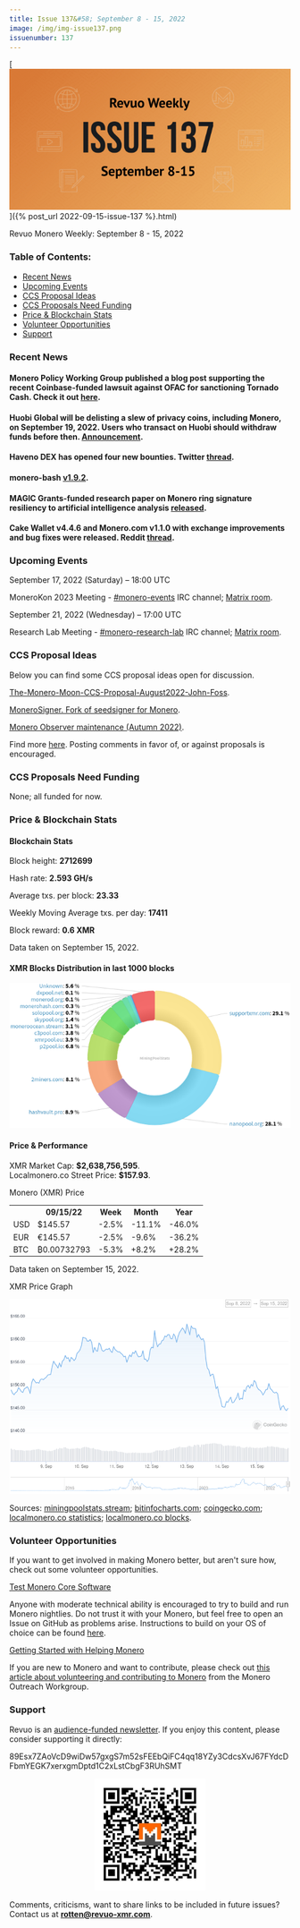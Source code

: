 ```yaml
---
title: Issue 137&#58; September 8 - 15, 2022
image: /img/img-issue137.png
issuenumber: 137
---
```

[<img src="/img/img-issue137.png" alt="Revuo Monero Weekly #137 Slide" class="img-lead">]({% post_url 2022-09-15-issue-137 %}.html)

<p class="text-lead">Revuo Monero Weekly: September 8 - 15, 2022</p>
<!--more-->

<h3>Table of Contents:</h3>
<ul class="contents">
    <li><a href="#news">Recent News</a></li>
    <li><a href="#events">Upcoming Events</a></li>
    <li><a href="#ideas">CCS Proposal Ideas</a></li>
    <li><a href="#proposals">CCS Proposals Need Funding</a></li>
    <li><a href="#stats">Price & Blockchain Stats</a></li>
    <li><a href="#volunteer">Volunteer Opportunities</a></li>
    <li><a href="#support">Support</a></li>
</ul>

<h3 id="news">Recent News</h3>

<div class="newsbyte">
    <h4>Monero Policy Working Group published a blog post supporting the recent Coinbase-funded lawsuit against OFAC for sanctioning Tornado Cash. Check it out <a href="https://moneropolicy.org/2022-09-12-tornado-cash/" target="_blank">here</a>.</h4>
</div>

<div class="newsbyte">
    <h4>Huobi Global will be delisting a slew of privacy coins, including Monero, on September 19, 2022. Users who transact on Huobi should withdraw funds before then. <a href="https://www.huobi.com/support/en-us/detail/104917015223952" target="_blank">Announcement</a>.</h4>
</div>

<div class="newsbyte">
    <h4>Haveno DEX has opened four new bounties. Twitter <a href="https://nttr.stream/HavenoDEX/status/1569605009943269376" target="_blank">thread</a>.</h4>
</div>

<div class="newsbyte">
    <h4>monero-bash <a href="https://github.com/hinto-janaiyo/monero-bash/releases/tag/v1.9.2" target="_blank">v1.9.2</a>.</h4>
</div>

<div class="newsbyte">
    <h4>MAGIC Grants-funded research paper on Monero ring signature resiliency to artificial intelligence analysis <a href="https://magicgrants.org/Monero-Tracing-Research/" target="_blank">released</a>.</h4>
</div>

<div class="newsbyte">
    <h4>Cake Wallet v4.4.6 and Monero.com v1.1.0 with exchange improvements and bug fixes were released. Reddit <a href="https://teddit.adminforge.de/r/Monero/comments/xf5byx/cake_wallet_446_and_monerocom_110_huge_exchange/" target="_blank">thread</a>.</h4>
</div>

<h3 id="events">Upcoming Events</h3>

<div class="event">
    <p class="date" markdown="1">September 17, 2022 (Saturday) – 18:00 UTC</p>
    <p markdown="1">MoneroKon 2023 Meeting - <a href="irc://irc.libera.chat/#monero-events" target="_blank">#monero-events</a> IRC channel; <a href="https://matrix.to/#/#monero-events:monero.social" target="_blank">Matrix room</a>.</p>
</div>

<div class="event">
    <p class="date" markdown="1">September 21, 2022 (Wednesday) – 17:00 UTC</p>
    <p markdown="1">Research Lab Meeting - <a href="irc://irc.libera.chat/#monero-research-lab" target="_blank">#monero-research-lab</a> IRC channel; <a href="https://matrix.to/#/#monero-research-lab:monero.social" target="_blank">Matrix room</a>.</p>
</div>

<h3 id="ideas">CCS Proposal Ideas</h3>

<p>Below you can find some CCS proposal ideas open for discussion.</p>

<div class="proposal">
<p><a href="https://repo.getmonero.org/monero-project/ccs-proposals/-/merge_requests/336" target="_blank">The-Monero-Moon-CCS-Proposal-August2022-John-Foss</a>.</p>
</div>

<div class="proposal">
<p><a href="https://repo.getmonero.org/monero-project/ccs-proposals/-/merge_requests/323" target="_blank">MoneroSigner. Fork of seedsigner for Monero</a>.</p>
</div>

<div class="proposal">
<p><a href="https://repo.getmonero.org/monero-project/ccs-proposals/-/merge_requests/342" target="_blank">Monero Observer maintenance (Autumn 2022)</a>.</p>
</div>

<div class="proposal">
<p>Find more <a href="https://ccs.getmonero.org/ideas/" target="_blank">here</a>. Posting comments in favor of, or against proposals is encouraged.</p>
</div>

<h3 id="proposals">CCS Proposals Need Funding</h3>

<p>None; all funded for now.</p>

<h3 id="stats">Price & Blockchain Stats</h3>

<h4 class="stat">Blockchain Stats</h4>

<div class="bcstats">
    <p>Block height: <b>2712699</b></p>
    <p>Hash rate: <b>2.593 GH/s</b></p>
    <p>Average txs. per block: <b>23.33</b></p>
    <p>Weekly Moving Average txs. per day: <b>17411</b></p>
    <p>Block reward: <b>0.6 XMR</b></p>
</div>
<p class="note">Data taken on September 15, 2022.</p>

<h4 class="stat">XMR Blocks Distribution in last 1000 blocks</h4>
<p><img src="/img/hashrate-pool-distribution-0915.png" alt="Hashrate Pool Distribution Pie Chart"/></p>

<h4 class="stat" id="price-stat">Price & Performance</h4>

<div class="price-intro">XMR Market Cap: <b>$2,638,756,595</b>.<br/>Localmonero.co Street Price: <b>$157.93</b>.</div>

<p class="table-title">Monero (XMR) Price</p>
<table class="price-table">
  <tr class="row1">
    <th></th>
    <th>09/15/22</th>
    <th>Week</th>
    <th>Month</th>
    <th>Year</th>
  </tr>
  <tr>
    <td data-th="XMR to">USD</td>
    <td data-th="09/15/22">$145.57</td>
    <td data-th="Week" class="red">-2.5%</td>
    <td data-th="Month" class="red">-11.1%</td>
    <td data-th="Year" class="red">-46.0%</td>
  </tr>
  <tr class="row3">
    <td data-th="XMR to">EUR</td>
    <td data-th="09/15/22">€145.57</td>
    <td data-th="Week" class="red">-2.5%</td>
    <td data-th="Month" class="red">-9.6%</td>
    <td data-th="Year" class="red">-36.2%</td>
  </tr>
  <tr>
    <td data-th="XMR to">BTC</td>
    <td data-th="09/15/22">₿0.00732793</td>
    <td data-th="Week" class="red">-5.3%</td>
    <td data-th="Month" class="green">+8.2%</td>
    <td data-th="Year" class="green">+28.2%</td>
  </tr>
</table>
<p class="note">Data taken on September 15, 2022.</p>

<p class="table-title">XMR Price Graph</p>

![XMR Price Graph 09/08/22-09/15/22](/img/weekly-chart-0915.png "XMR Price Graph 09/08/22-09/15/22")

Sources: <a href="https://miningpoolstats.stream/monero" target="_blank">miningpoolstats.stream</a>; <a href="https://bitinfocharts.com/monero/" target="_blank">bitinfocharts.com</a>; <a href="https://www.coingecko.com/en/coins/monero" target="_blank">coingecko.com</a>; <a href="https://localmonero.co/statistics" target="_blank">localmonero.co statistics</a>; <a href="https://localmonero.co/blocks" target="_blank">localmonero.co blocks</a>.

<h3 id="volunteer">Volunteer Opportunities</h3>

<p>If you want to get involved in making Monero better, but aren't sure how, check out some volunteer opportunities.</p>

<div class="newsbyte">
    <p class="date"><a href="https://github.com/monero-project/monero" target="_blank">Test Monero Core Software</a></p>
    <p>Anyone with moderate technical ability is encouraged to try to build and run Monero nightlies. Do not trust it with your Monero, but feel free to open an Issue on GitHub as problems arise. Instructions to build on your OS of choice can be found <a href="https://github.com/monero-project/monero#compiling-monero-from-source" target="_blank">here</a>. </p>
</div>

<div class="newsbyte">
    <p class="date"><a href="https://github.com/monero-project/monero" target="_blank">Getting Started with Helping Monero</a></p>
    <p>If you are new to Monero and want to contribute, please check out <a href="https://www.monerooutreach.org/stories/getting-started-helping-monero.php" target="_blank">this article about volunteering and contributing to Monero</a> from the Monero Outreach Workgroup. </p>
</div>

<h3 id="support">Support</h3>

<p markdown="1">Revuo is an <a href="https://revuo-xmr.com/support/">audience-funded newsletter</a>. If you enjoy this content, please consider supporting it directly:</p>

<p class="address" markdown="1">89Esx7ZAoVcD9wiDw57gxgS7m52sFEEbQiFC4qq18YZy3CdcsXvJ67FYdcDFbmYEGK7xerxgmDptd1C2xLstCbgF3RUhSMT</p>

<p><center><a href="monero:89Esx7ZAoVcD9wiDw57gxgS7m52sFEEbQiFC4qq18YZy3CdcsXvJ67FYdcDFbmYEGK7xerxgmDptd1C2xLstCbgF3RUhSMT" class="qr"><img src="/img/donate-monero.jpg" style="max-width: 200px;"/></a></center></p>

Comments, criticisms, want to share links to be included in future issues? Contact us at **rotten@revuo-xmr.com**.
